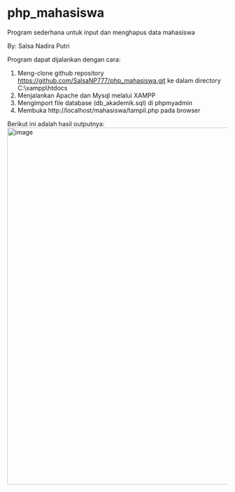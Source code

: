 # php_mahasiswa
Program sederhana untuk input dan menghapus data mahasiswa

By: Salsa Nadira Putri

Program dapat dijalankan dengan cara:
1. Meng-clone github repository https://github.com/SalsaNP777/php_mahasiswa.git ke dalam directory C:\xampp\htdocs
2. Menjalankan Apache dan Mysql melalui XAMPP 
3. Mengimport file database (db_akademik.sql) di phpmyadmin
4. Membuka http://localhost/mahasiswa/tampil.php pada browser

Berikut ini adalah hasil outputnya:
<img width="815" alt="image" src="https://github.com/SalsaNP777/php_mahasiswa/assets/70418959/e26ce6ee-6996-4397-950f-495f31b7830b">
